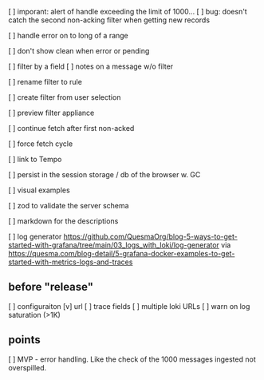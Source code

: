 [ ] imporant: alert of handle exceeding the limit of 1000...
[ ] bug: doesn't catch the second non-acking filter when getting new records

[ ] handle error on to long of a range

[ ] don't show clean when error or pending

[ ] filter by a field
[ ] notes on a message w/o filter

[ ] rename filter to rule

[ ] create filter from user selection 

[ ] preview filter appliance

[ ] continue fetch after first non-acked

[ ] force fetch cycle

[ ] link to Tempo

[ ] persist in the session storage / db of the browser w. GC

[ ] visual examples

[ ] zod to validate the server schema

[ ] markdown for the descriptions

[ ] log generator 
    https://github.com/QuesmaOrg/blog-5-ways-to-get-started-with-grafana/tree/main/03_logs_with_loki/log-generator 
    via https://quesma.com/blog-detail/5-grafana-docker-examples-to-get-started-with-metrics-logs-and-traces 

## before "release"

[ ] configuraiton 
    [v] url
    [ ] trace fields 
[ ] multiple loki URLs 
[ ] warn on log saturation (>1K)

## points

[ ] MVP - error handling. Like the check of the 1000 messages ingested not overspilled.